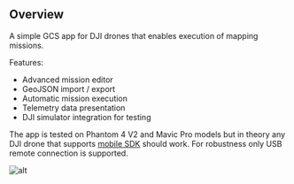 ## Overview

A simple GCS app for DJI drones that enables execution of mapping missions.

Features:
* Advanced mission editor
* GeoJSON import / export
* Automatic mission execution
* Telemetry data presentation
* DJI simulator integration for testing

The app is tested on Phantom 4 V2 and Mavic Pro models but in theory any DJI drone that supports [mobile SDK](https://developer.dji.com/mobile-sdk/documentation/introduction/product_introduction.html#supported-products) should work. For robustness only USB remote connection is supported.

![alt](Screenshots/screen-01.png)
